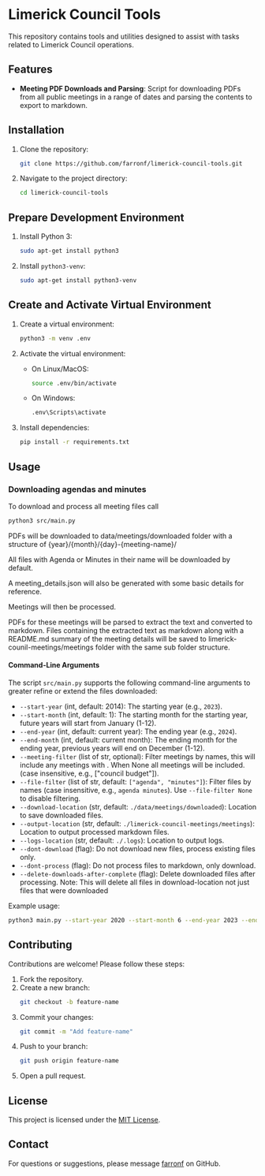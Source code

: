 # Limerick Council Tools

This repository contains tools and utilities designed to assist with tasks related to Limerick Council operations.
## Features

- **Meeting PDF Downloads and Parsing**: Script for downloading PDFs from all public meetings in a range of dates and parsing the contents to export to markdown.

## Installation

1. Clone the repository:
    ```bash
    git clone https://github.com/farronf/limerick-council-tools.git
    ```
2. Navigate to the project directory:
    ```bash
    cd limerick-council-tools
    ```

## Prepare Development Environment

1. Install Python 3:
    ```bash
    sudo apt-get install python3
    ```

2. Install `python3-venv`:
    ```bash
    sudo apt-get install python3-venv
    ```

## Create and Activate Virtual Environment

1. Create a virtual environment:
    ```bash
    python3 -m venv .env
    ```

2. Activate the virtual environment:
    - On Linux/MacOS:
        ```bash
        source .env/bin/activate
        ```
    - On Windows:
        ```bash
        .env\Scripts\activate
        ```

3. Install dependencies:
    ```bash
    pip install -r requirements.txt
    ```

## Usage
### Downloading agendas and minutes

To download and process all meeting files call
```bash
python3 src/main.py
```

PDFs will be downloaded to data/meetings/downloaded folder with a structure of {year}/{month}/{day}-{meeting-name}/

All files with Agenda or Minutes in their name will be downloaded by default.

A meeting_details.json will also be generated with some basic details for reference.

Meetings will then be processed.

PDFs for these meetings will be parsed to extract the text and converted to markdown. Files containing the extracted text as markdown along with a README.md summary of the meeting details will be saved to limerick-counil-meetings/meetings folder with the same sub folder structure.

#### Command-Line Arguments

The script `src/main.py` supports the following command-line arguments to greater refine or extend the files downloaded:

- `--start-year` (int, default: 2014): The starting year (e.g., `2023`).
- `--start-month` (int, default: 1): The starting month for the starting year, future years will start from January (1-12).
- `--end-year` (int, default: current year): The ending year (e.g., `2024`).
- `--end-month` (int, default: current month): The ending month for the ending year, previous years will end on December (1-12).
- `--meeting-filter` (list of str, optional): Filter meetings by names, this will include any meetings with . When None all meetings will be included. (case insensitive, e.g., ["council budget"]).
- `--file-filter` (list of str, default: `["agenda", "minutes"]`): Filter files by names (case insensitive, e.g., `agenda minutes`). Use `--file-filter None` to disable filtering.
- `--download-location` (str, default: `./data/meetings/downloaded`): Location to save downloaded files.
- `--output-location` (str, default: `./limerick-council-meetings/meetings`): Location to output processed markdown files.
- `--logs-location` (str, default: `./.logs`): Location to output logs.
- `--dont-download` (flag): Do not download new files, process existing files only.
- `--dont-process` (flag): Do not process files to markdown, only download.
- `--delete-downloads-after-complete` (flag): Delete downloaded files after processing. Note: This will delete all files in download-location not just files that were downloaded

Example usage:

```bash
python3 main.py --start-year 2020 --start-month 6 --end-year 2023 --end-month 12 --meeting-filter ["council budget"] --file-filter "agenda" --delete-downloads-after-complete
```

## Contributing

Contributions are welcome! Please follow these steps:

1. Fork the repository.
2. Create a new branch:
    ```bash
    git checkout -b feature-name
    ```
3. Commit your changes:
    ```bash
    git commit -m "Add feature-name"
    ```
4. Push to your branch:
    ```bash
    git push origin feature-name
    ```
5. Open a pull request.

## License

This project is licensed under the [MIT License](LICENSE).

## Contact

For questions or suggestions, please message [farronf](https://github.com/farronf) on GitHub.